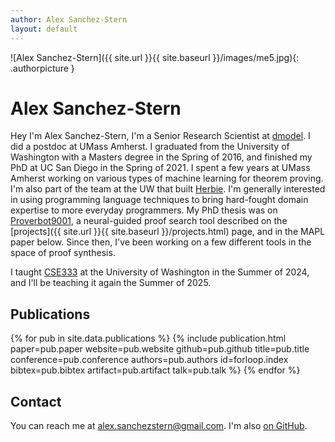 ```yaml
---
author: Alex Sanchez-Stern
layout: default
---
```

![Alex Sanchez-Stern]({{ site.url }}{{ site.baseurl }}/images/me5.jpg){: .authorpicture }

Alex Sanchez-Stern
==================

Hey I'm Alex Sanchez-Stern, I'm a Senior Research Scientist at
[dmodel](https://www.dmodel.ai). I did a postdoc at UMass Amherst. I graduated
from the University of Washington with a Masters degree in the Spring
of 2016, and finished my PhD at UC San Diego in the Spring of 2021. I
spent a few years at UMass Amherst working on various types of machine
learning for theorem proving. I'm also part of the team at the UW that
built [Herbie](https://herbie.uwplse.org). I'm generally interested in
using programming language techniques to bring hard-fought domain
expertise to more everyday programmers. My PhD thesis was on
[Proverbot9001](https://proverbot9001.ucsd.edu), a neural-guided proof
search tool described on the [projects]({{ site.url }}{{ site.baseurl
}}/projects.html) page, and in the MAPL paper below. Since then, I've
been working on a few different tools in the space of proof synthesis.

I taught
[CSE333](https://courses.cs.washington.edu/courses/cse333/24su/) at
the University of Washington in the Summer of 2024, and I'll be
teaching it again the Summer of 2025.

Publications
------------
{% for pub in site.data.publications %}
{% include publication.html
    paper=pub.paper
    website=pub.website
    github=pub.github
    title=pub.title
    conference=pub.conference
    authors=pub.authors
    id=forloop.index
    bibtex=pub.bibtex
    artifact=pub.artifact
    talk=pub.talk
%}
{% endfor %}

Contact
-------

You can reach me at [alex.sanchezstern@gmail.com](alex.sanchezstern@gmail.com). I'm
also [on GitHub](https://github.com/HazardousPeach).
